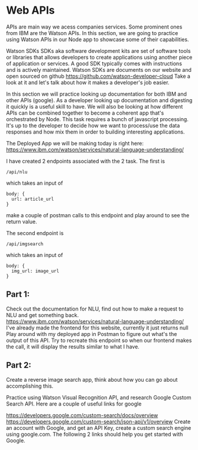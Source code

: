 # Web APIs

APIs are main way we acess companies services. Some prominent ones from IBM are the Watson APIs. In this section, we are going to practice using Watson APIs in our Node app to showcase some of their capabilities. 

Watson SDKs
SDKs aka software development kits are set of software tools or libraries that allows developers to create applications using another piece of application or services. 
A good SDK typically comes with instructions and is actively maintained. Watson SDKs are documents on our website and open sourced on github
https://github.com/watson-developer-cloud
Take a look at it and let's talk about how it makes a developer's job easier.


In this section we will practice looking up documentation for both IBM and other APIs (google). As a developer looking up documentation and digesting it quickly is a useful skill to have. We will also be looking at how different APIs can be combined together to become a coherent app that's orchestrated by Node. This task requires a bunch of javascript processing. It's up to the developer to decide how we want to process/use the data responses and how mix them in order to building interesting applications. 



The Deployed App we will be making today is right here: 
https://www.ibm.com/watson/services/natural-language-understanding/

I have created 2 endpoints associated with the 2 task. The first is 

```
/api/nlu 
```
which takes an input of 
```
body: {
  url: article_url
}
```
make a couple of postman calls to this endpoint and play around to see the return value. 


The second endpoint is 

```
/api/imgsearch 
```
which takes an input of 
```
body: {
  img_url: image_url
}
```

## Part 1: 
Check out the documentation for NLU, find out how to make a request to NLU and get something back. 
https://www.ibm.com/watson/services/natural-language-understanding/
I've already made the frontend for this website, currently it just returns null
Play around with my deployed app in Postman to figure out what's the output of this API. Try to recreate this endpoint so when our frontend makes the call, it will display the results similar to what I have. 


## Part 2: 
Create a reverse image search app, think about how you can go about accomplishing this. 

Practice using Watson Visual Recognition API, and research Google Custom Search API. Here are a couple of useful links for google

https://developers.google.com/custom-search/docs/overview
https://developers.google.com/custom-search/json-api/v1/overview
Create an account with Google, and get an API Key, create a custom search engine using google.com. The following 2 links should help you get started with Google. 


